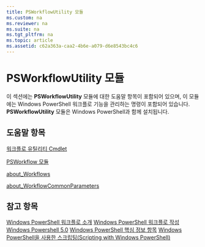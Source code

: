 ```yaml
---
title: PSWorkflowUtility 모듈
ms.custom: na
ms.reviewer: na
ms.suite: na
ms.tgt_pltfrm: na
ms.topic: article
ms.assetid: c62a363a-caa2-4b6e-a079-d6e8543bc4c6
---
```

# PSWorkflowUtility 모듈
이 섹션에는 **PSWorkflowUtility** 모듈에 대한 도움말 항목이 포함되어 있으며, 이 모듈에는 Windows PowerShell 워크플로 기능을 관리하는 명령이 포함되어 있습니다. **PSWorkflowUtility** 모듈은 Windows PowerShell과 함께 설치됩니다.

## 도움말 항목
[워크플로 유틸리티 Cmdlet](http://go.microsoft.com/fwlink/?LinkId=254141)

[PSWorkflow 모듈](PSWorkflow-Module.md)

[about_Workflows](https://technet.microsoft.com/en-us/library/f2897bdd-1b9d-4679-8b19-09840bd40a22)

[about_WorkflowCommonParameters](https://technet.microsoft.com/en-us/library/119f968e-618e-439c-b76c-cdd17e6df27c)

## 참고 항목
[Windows PowerShell 워크플로 소개](https://technet.microsoft.com/en-us/library/jj134242.aspx)
[Windows PowerShell 워크플로 작성](https://technet.microsoft.com/en-us/library/jj574157.aspx)
[Windows Powershell 5.0](../core-modules/Windows-PowerShell-5.0.md)
[Windows PowerShell 핵심 정보 항목](../core-modules/Windows-PowerShell-Core-About-Topics.md)
[Windows PowerShell을 사용한 스크립팅(Scripting with Windows PowerShell)](../../getting-started/fundamental/Scripting-with-Windows-PowerShell.md)


<!--HONumber=May16_HO2-->


